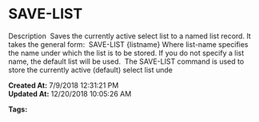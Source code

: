 # SAVE-LIST

Description  Saves the currently active select list to a named list record. It takes the general form:  SAVE-LIST {listname} Where list-name specifies the name under which the list is to be stored. If you do not specify a list name, the default list will be used.  The SAVE-LIST command is used to store the currently active (default) select list unde  

**Created At:** 7/9/2018 12:31:21 PM  
**Updated At:** 12/20/2018 10:05:26 AM  

**Tags:**
<badge text='lists' vertical='middle' />
